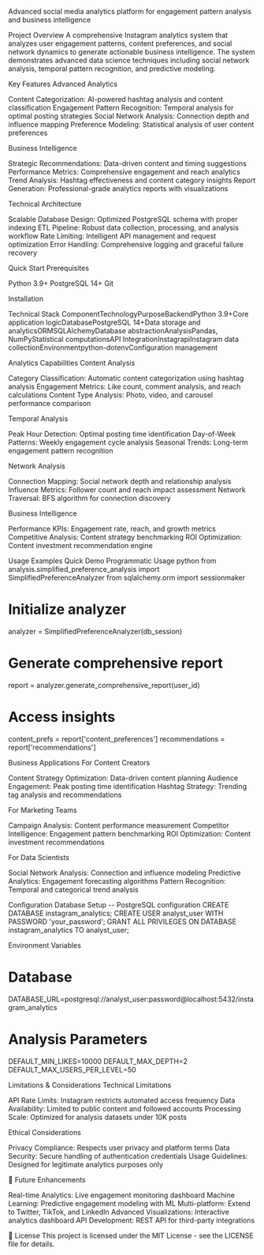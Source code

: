 Advanced social media analytics platform for engagement pattern analysis and business intelligence

Project Overview
A comprehensive Instagram analytics system that analyzes user engagement patterns, content preferences, and social network dynamics to generate actionable business intelligence. The system demonstrates advanced data science techniques including social network analysis, temporal pattern recognition, and predictive modeling.

Key Features
Advanced Analytics

Content Categorization: AI-powered hashtag analysis and content classification
Engagement Pattern Recognition: Temporal analysis for optimal posting strategies
Social Network Analysis: Connection depth and influence mapping
Preference Modeling: Statistical analysis of user content preferences

Business Intelligence

Strategic Recommendations: Data-driven content and timing suggestions
Performance Metrics: Comprehensive engagement and reach analytics
Trend Analysis: Hashtag effectiveness and content category insights
Report Generation: Professional-grade analytics reports with visualizations

 Technical Architecture

Scalable Database Design: Optimized PostgreSQL schema with proper indexing
ETL Pipeline: Robust data collection, processing, and analysis workflow
Rate Limiting: Intelligent API management and request optimization
Error Handling: Comprehensive logging and graceful failure recovery

 Quick Start
Prerequisites

Python 3.9+
PostgreSQL 14+
Git

Installation

Technical Stack
ComponentTechnologyPurposeBackendPython 3.9+Core application logicDatabasePostgreSQL 14+Data storage and analyticsORMSQLAlchemyDatabase abstractionAnalysisPandas, NumPyStatistical computationsAPI IntegrationInstagrapiInstagram data collectionEnvironmentpython-dotenvConfiguration management

 Analytics Capabilities
Content Analysis

Category Classification: Automatic content categorization using hashtag analysis
Engagement Metrics: Like count, comment analysis, and reach calculations
Content Type Analysis: Photo, video, and carousel performance comparison

Temporal Analysis

Peak Hour Detection: Optimal posting time identification
Day-of-Week Patterns: Weekly engagement cycle analysis
Seasonal Trends: Long-term engagement pattern recognition

Network Analysis

Connection Mapping: Social network depth and relationship analysis
Influence Metrics: Follower count and reach impact assessment
Network Traversal: BFS algorithm for connection discovery

Business Intelligence

Performance KPIs: Engagement rate, reach, and growth metrics
Competitive Analysis: Content strategy benchmarking
ROI Optimization: Content investment recommendation engine

 Usage Examples
Quick Demo
Programmatic Usage
python
from analysis.simplified_preference_analysis import SimplifiedPreferenceAnalyzer
from sqlalchemy.orm import sessionmaker

# Initialize analyzer
analyzer = SimplifiedPreferenceAnalyzer(db_session)

# Generate comprehensive report
report = analyzer.generate_comprehensive_report(user_id)

# Access insights
content_prefs = report['content_preferences']
recommendations = report['recommendations']

Business Applications
For Content Creators

Content Strategy Optimization: Data-driven content planning
Audience Engagement: Peak posting time identification
Hashtag Strategy: Trending tag analysis and recommendations

For Marketing Teams

Campaign Analysis: Content performance measurement
Competitor Intelligence: Engagement pattern benchmarking
ROI Optimization: Content investment recommendations

For Data Scientists

Social Network Analysis: Connection and influence modeling
Predictive Analytics: Engagement forecasting algorithms
Pattern Recognition: Temporal and categorical trend analysis

Configuration
Database Setup
-- PostgreSQL configuration
CREATE DATABASE instagram_analytics;
CREATE USER analyst_user WITH PASSWORD 'your_password';
GRANT ALL PRIVILEGES ON DATABASE instagram_analytics TO analyst_user;

Environment Variables
# Database
DATABASE_URL=postgresql://analyst_user:password@localhost:5432/instagram_analytics

# Analysis Parameters
DEFAULT_MIN_LIKES=10000
DEFAULT_MAX_DEPTH=2
DEFAULT_MAX_USERS_PER_LEVEL=50

Limitations & Considerations
Technical Limitations

API Rate Limits: Instagram restricts automated access frequency
Data Availability: Limited to public content and followed accounts
Processing Scale: Optimized for analysis datasets under 10K posts

Ethical Considerations

Privacy Compliance: Respects user privacy and platform terms
Data Security: Secure handling of authentication credentials
Usage Guidelines: Designed for legitimate analytics purposes only

🔄 Future Enhancements

 Real-time Analytics: Live engagement monitoring dashboard
 Machine Learning: Predictive engagement modeling with ML
 Multi-platform: Extend to Twitter, TikTok, and LinkedIn
 Advanced Visualizations: Interactive analytics dashboard
 API Development: REST API for third-party integrations

📄 License
This project is licensed under the MIT License - see the LICENSE file for details.

